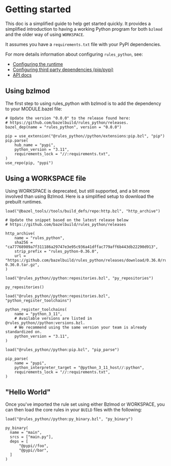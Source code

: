 # Getting started

This doc is a simplified guide to help get started quickly. It provides
a simplified introduction to having a working Python program for both `bzlmod`
and the older way of using `WORKSPACE`.

It assumes you have a `requirements.txt` file with your PyPI dependencies.

For more details information about configuring `rules_python`, see:
* [Configuring the runtime](toolchains)
* [Configuring third party dependencies (pip/pypi)](pypi-dependencies)
* [API docs](api/index)

## Using bzlmod

The first step to using rules_python with bzlmod is to add the dependency to
your MODULE.bazel file:

```starlark
# Update the version "0.0.0" to the release found here:
# https://github.com/bazelbuild/rules_python/releases.
bazel_dep(name = "rules_python", version = "0.0.0")

pip = use_extension("@rules_python//python/extensions:pip.bzl", "pip")
pip.parse(
    hub_name = "pypi",
    python_version = "3.11",
    requirements_lock = "//:requirements.txt",
)
use_repo(pip, "pypi")
```

## Using a WORKSPACE file

Using WORKSPACE is deprecated, but still supported, and a bit more involved than
using Bzlmod. Here is a simplified setup to download the prebuilt runtimes.

```starlark
load("@bazel_tools//tools/build_defs/repo:http.bzl", "http_archive")

# Update the snippet based on the latest release below
# https://github.com/bazelbuild/rules_python/releases

http_archive(
    name = "rules_python",
    sha256 = "ca77768989a7f311186a29747e3e95c936a41dffac779aff6b443db22290d913",
    strip_prefix = "rules_python-0.36.0",
    url = "https://github.com/bazelbuild/rules_python/releases/download/0.36.0/rules_python-0.36.0.tar.gz",
)

load("@rules_python//python:repositories.bzl", "py_repositories")

py_repositories()

load("@rules_python//python:repositories.bzl", "python_register_toolchains")

python_register_toolchains(
    name = "python_3_11",
    # Available versions are listed in @rules_python//python:versions.bzl.
    # We recommend using the same version your team is already standardized on.
    python_version = "3.11",
)

load("@rules_python//python:pip.bzl", "pip_parse")

pip_parse(
    name = "pypi",
    python_interpreter_target = "@python_3_11_host//:python",
    requirements_lock = "//:requirements.txt",
)
```

## "Hello World"

Once you've imported the rule set using either Bzlmod or WORKSPACE, you can then
load the core rules in your `BUILD` files with the following:

```starlark
load("@rules_python//python:py_binary.bzl", "py_binary")

py_binary(
  name = "main",
  srcs = ["main.py"],
  deps = [
      "@pypi//foo",
      "@pypi//bar",
  ]
)
```
